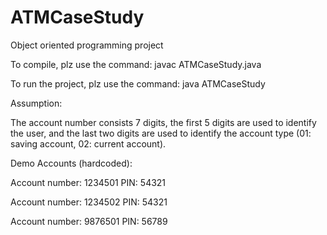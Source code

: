 # ATMCaseStudy
Object oriented programming project

To compile, plz use the command: javac ATMCaseStudy.java

To run the project, plz use the command: java ATMCaseStudy

Assumption:

The account number consists 7 digits, the first 5 digits are used to identify the user, and the last two digits are used to identify the account type (01: saving account, 02: current account).

Demo Accounts (hardcoded):

Account number: 1234501
PIN: 54321

Account number: 1234502
PIN: 54321

Account number: 9876501
PIN: 56789

